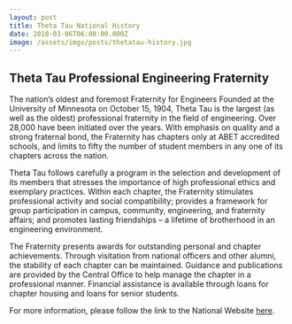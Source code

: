 ```yaml
---
layout: post
title: Theta Tau National History
date: 2018-03-06T06:00:00.000Z
image: /assets/imgs/posts/thetatau-history.jpg
---
```

## Theta Tau Professional Engineering Fraternity

The nation’s oldest and foremost Fraternity for Engineers Founded at the
University of Minnesota on October 15, 1904, Theta Tau is the largest (as well
as the oldest) professional fraternity in the field of engineering. Over 28,000
have been initiated over the years. With emphasis on quality and a strong
fraternal bond, the Fraternity has chapters only at ABET accredited schools, and
limits to fifty the number of student members in any one of its chapters across
the nation.

Theta Tau follows carefully a program in the selection and development of its
members that stresses the importance of high professional ethics and exemplary
practices. Within each chapter, the Fraternity stimulates professional activity
and social compatibility; provides a framework for group participation in
campus, community, engineering, and fraternity affairs; and promotes lasting
friendships – a lifetime of brotherhood in an engineering environment.

The Fraternity presents awards for outstanding personal and chapter
achievements. Through visitation from national officers and other alumni, the
stability of each chapter can be maintained. Guidance and publications are
provided by the Central Office to help manage the chapter in a professional
manner. Financial assistance is available through loans for chapter housing and
loans for senior students.

For more information, please follow the link to the National Website
[here](http://thetatau.org).
